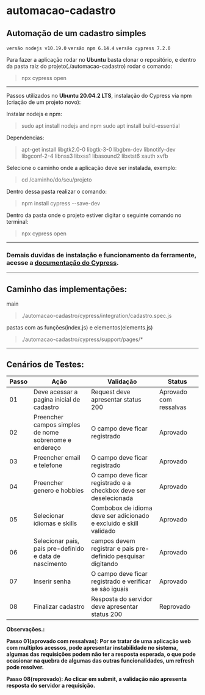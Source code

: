 # automacao-cadastro
## Automação de um cadastro simples
`versão nodejs v10.19.0`
`versão npm 6.14.4`
`versão cypress 7.2.0`

Para fazer a aplicação rodar no **Ubuntu** basta clonar o repositório, e dentro da pasta raiz do projeto(./automacao-cadastro) rodar o comando:
> npx cypress open


--------------------------------------------------------------------------------------------------------
Passos utilizados no **Ubuntu 20.04.2 LTS**, instalação do Cypress via npm (criação de um projeto novo):
	
Instalar nodejs e npm:
> sudo apt install nodejs and npm
> sudo apt install build-essential

Dependencias:
> apt-get install libgtk2.0-0 libgtk-3-0 libgbm-dev libnotify-dev libgconf-2-4 libnss3 libxss1 libasound2 libxtst6 xauth xvfb

Selecione o caminho onde a aplicação deve ser instalada, exemplo:
> cd /caminho/do/seu/projeto

Dentro dessa pasta realizar o comando:
> npm install cypress --save-dev

Dentro da pasta onde o projeto estiver digitar o seguinte comando no terminal:
> npx cypress open
--------------------------------------------------------------------------------------------------------

### Demais duvidas de instalação e funcionamento da ferramente, acesse a [documentação do Cypress](https://docs.cypress.io/guides/getting-started/installing-cypress#System-requirements).

--------------------------------------------------------------------------------------------------------

## Caminho das implementações:

main
> ./automacao-cadastro/cypress/integration/cadastro.spec.js

pastas com as funções(index.js) e elementos(elements.js)
> ./automacao-cadastro/cypress/support/pages/* 

--------------------------------------------------------------------------------------------------------

## Cenários de Testes:

| Passo | Ação | Validação | Status |
| --- | --- | --- | --- |
| 01 | Deve acessar a pagina inicial de cadastro|Request deve apresentar status 200|Aprovado com ressalvas|
| 02 | Preencher campos simples de nome sobrenome e endereço|O campo deve ficar registrado|Aprovado|
| 03 | Preencher email e telefone | O campo deve ficar registrado|Aprovado|
| 04 | Preencher genero e hobbies|O campo deve ficar registrado e a checkbox deve ser deselecionada|Aprovado|
| 05 | Selecionar idiomas e skills |Combobox de idioma deve ser adicionado e excluido e skill validado|Aprovado|
| 06 | Selecionar pais, pais pre-definido e data de nascimento|campos devem registrar e pais pre-definido pesquisar digitando|Aprovado|
| 07 | Inserir senha |O campo deve ficar registrado e verificar se são iguais|Aprovado|
| 08 | Finalizar cadastro |Resposta do servidor deve apresentar status 200|Reprovado|

**Observações.:**

**Passo 01(aprovado com ressalvas): Por se tratar de uma aplicação web com multiplos acessos, pode apresentar instabilidade no sistema, algumas das requisições podem não ter a resposta esperada, o que pode ocasionar na quebra de algumas das outras funcionalidades, um refresh pode resolver.**

**Passo 08(reprovado): Ao clicar em submit, a validação não apresenta resposta do servidor a requisição.**

